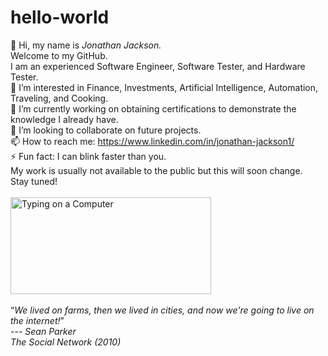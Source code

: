 # hello-world
👋 Hi, my name is <i>Jonathan Jackson.</i><br/>
Welcome to my GitHub.<br/>
I am an experienced Software Engineer, Software Tester, and Hardware Tester.<br/>
👀 I’m interested in Finance, Investments, Artificial Intelligence, Automation, Traveling, and Cooking.<br/>
🌱 I’m currently working on obtaining certifications to demonstrate the knowledge I already have.<br/>
💞️ I’m looking to collaborate on future projects.<br/>
📫 How to reach me: https://www.linkedin.com/in/jonathan-jackson1/<br/>
⚡ Fun fact: I can blink faster than you. <br/>
My work is usually not available to the public but this will soon change.<br/>
Stay tuned!<br/>
<br/>
<img src="https://github.com/user-attachments/assets/45bb72da-6947-412b-9a41-7fa493aa6ac6" alt="Typing on a Computer" width="321" height="155" /><br/><br/>
<q><i>We lived on farms, then we lived in cities, and now we're going to live on the internet!</i></q><br/>
<cite>--- Sean Parker</cite><br/>
<i>The Social Network (2010)</i>
